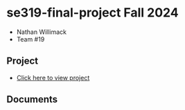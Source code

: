 # se319-final-project Fall 2024


- Nathan Willimack  
- Team #19

## Project 
- [Click here to view project](./src/index.html)

## Documents
